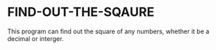 # FIND-OUT-THE-SQAURE
This program can find out the square of any numbers, whether it be a decimal or interger.

